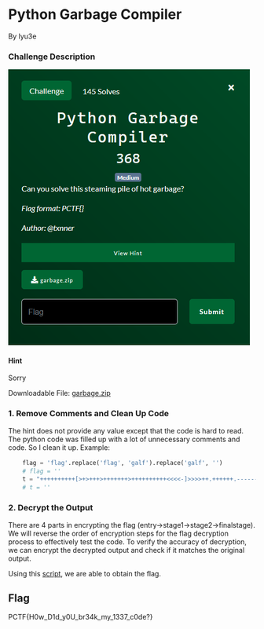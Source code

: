 # Python Garbage Compiler

By lyu3e

### Challenge Description

![](./description.png)

#### Hint
Sorry

Downloadable File:
[garbage.zip](garbage.zip)

### 1. Remove Comments and Clean Up Code
The hint does not provide any value except that the code is hard to read.
The python code was filled up with a lot of unnecessary comments and code. So I clean it up. Example:
```python
    flag = 'flag'.replace('flag', 'galf').replace('galf', '')   
    # flag = ''
    t = "++++++++++[>+>+++>+++++++>++++++++++<<<<-]>>>>++.++++++.-----------.++++++."[-15:(7*9)].strip('-')
    # t = ''
```     

### 2. Decrypt the Output
There are 4 parts in encrypting the flag (entry->stage1->stage2->finalstage).  We will reverse the order of encryption steps for the flag decryption process to effectively test the code. To verify the accuracy of decryption, we can encrypt the decrypted output and check if it matches the original output.

Using this [script](solve.py), we are able to obtain the flag.

## Flag
PCTF{H0w_D1d_y0U_br34k_my_1337_c0de?}
